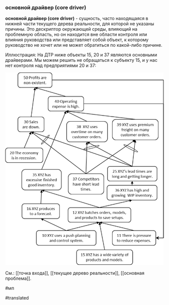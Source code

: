 ### основной драйвер (core driver)

**основной драйвер (core driver)** - сущность, часто находящаяся в нижней части текущего дерева реальности, для которой не указаны причины. Это дескриптор окружающей среды, влияющий на проблемную область, но он находится вне области контроля или влияния руководства или представляет собой объект, к которому руководство не хочет или не может обратиться по какой-либо причине.

Иллюстрация: На ДТР ниже объекты 15, 20 и 37 являются основными драйверами. Мы можем решить не обращаться к субъекту 15, и у нас нет контроля над предприятиями 20 и 37:

![](images/image36.png)

См.: [[точка входа]], [[текущее дерево реальности]], [[основная проблема]].

#мп

#translated
